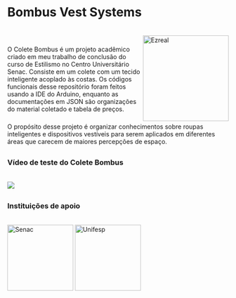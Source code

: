 # Bombus Vest Systems

<div style="display: inline_block"><br>
  <img align="right" alt="Ezreal" height="195" width="195" src="https://images.contentstack.io/v3/assets/blta38dcaae86f2ef5c/blt4233202c6d0e4c47/615770ed054fcd4c56720380/2.17_Emote_Ezreal_BA.gif">

</div> 

###

O Colete Bombus é um projeto acadêmico criado em meu trabalho de conclusão do curso de Estilismo no Centro Universitário Senac.
Consiste em um colete com um tecido inteligente acoplado às costas.
Os códigos funcionais desse repositório foram feitos usando a IDE do Arduino, enquanto as documentações em JSON são organizações do material coletado e tabela de preços.

###

O propósito desse projeto é organizar conhecimentos sobre roupas inteligentes e dispositivos vestíveis para serem aplicados em diferentes áreas que carecem de maiores percepções de espaço.

##



### Vídeo de teste do Colete Bombus

<div style="display: inline_block"><br>
  <a href="https://youtu.be/AvJonHOuK10" target="_blank"><img src="https://img.shields.io/badge/YouTube-FF0000?style=for-the-badge&logo=youtube&logoColor=white" target="_blank"></a>
</div> 

##

### Instituições de apoio

<div style="display: inline_block"><br>
   <a href="https://www.sp.senac.br/" target="_blank"><img align="center" alt="Senac" height="150" width="150" src="https://cdn-sites-images.46graus.com/files/photos/069c0485/d05492b5-6574-47d0-904f-f37e0aed62fd/logo-senac-256x256.png" target="_blank"></a>
  <a href="https://www.unifesp.br/campus/sjc/" target="_blank"><img align="center" alt="Unifesp" height="150" width="150" src="https://www.centrodememoriaurbana.org/themes/cmurb-avant/images/parceiros/unifesp.png" target="_blank"></a>
</div> 
